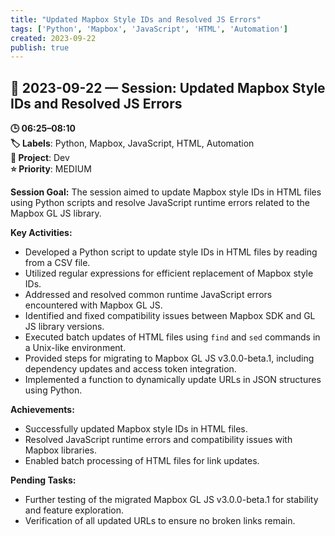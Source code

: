 ```yaml
---
title: "Updated Mapbox Style IDs and Resolved JS Errors"
tags: ['Python', 'Mapbox', 'JavaScript', 'HTML', 'Automation']
created: 2023-09-22
publish: true
---
```


## 📅 2023-09-22 — Session: Updated Mapbox Style IDs and Resolved JS Errors

**🕒 06:25–08:10**  
**🏷️ Labels**: Python, Mapbox, JavaScript, HTML, Automation  
**📂 Project**: Dev  
**⭐ Priority**: MEDIUM  


**Session Goal:**
The session aimed to update Mapbox style IDs in HTML files using Python scripts and resolve JavaScript runtime errors related to the Mapbox GL JS library.

**Key Activities:**
- Developed a Python script to update style IDs in HTML files by reading from a CSV file.
- Utilized regular expressions for efficient replacement of Mapbox style IDs.
- Addressed and resolved common runtime JavaScript errors encountered with Mapbox GL JS.
- Identified and fixed compatibility issues between Mapbox SDK and GL JS library versions.
- Executed batch updates of HTML files using `find` and `sed` commands in a Unix-like environment.
- Provided steps for migrating to Mapbox GL JS v3.0.0-beta.1, including dependency updates and access token integration.
- Implemented a function to dynamically update URLs in JSON structures using Python.

**Achievements:**
- Successfully updated Mapbox style IDs in HTML files.
- Resolved JavaScript runtime errors and compatibility issues with Mapbox libraries.
- Enabled batch processing of HTML files for link updates.

**Pending Tasks:**
- Further testing of the migrated Mapbox GL JS v3.0.0-beta.1 for stability and feature exploration.
- Verification of all updated URLs to ensure no broken links remain.
